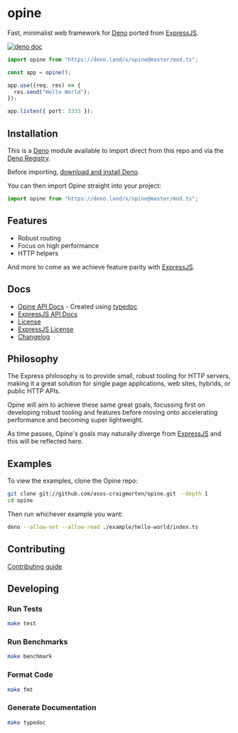 # opine

Fast, minimalist web framework for [Deno](https://deno.land/) ported from [ExpressJS](https://github.com/expressjs/express).

[![deno doc](https://doc.deno.land/badge.svg)](https://doc.deno.land/https/deno.land/x/opine/mod.ts)

```ts
import opine from "https://deno.land/x/opine@master/mod.ts";

const app = opine();

app.use((req, res) => {
  res.send("Hello World");
});

app.listen({ port: 3333 });
```

## Installation

This is a [Deno](https://deno.land/) module available to import direct from this repo and via the [Deno Registry](https://deno.land/x).

Before importing, [download and install Deno](https://deno.land/#installation).

You can then import Opine straight into your project:

```ts
import opine from "https://deno.land/x/opine@master/mod.ts";
```

## Features

- Robust routing
- Focus on high performance
- HTTP helpers

And more to come as we achieve feature parity with [ExpressJS](https://github.com/expressjs/express).

## Docs

- [Opine API Docs](https://asos-craigmorten.github.io/opine/) - Created using [typedoc](https://typedoc.org/)
- [ExpressJS API Docs](https://expressjs.com/en/4x/api.html)
- [License](./LICENSE.md)
- [ExpressJS License](./EXPRESS_LICENSE.md)
- [Changelog](./.github/CHANGELOG.md)

## Philosophy

The Express philosophy is to provide small, robust tooling for HTTP servers, making it a great solution for single page applications, web sites, hybrids, or public HTTP APIs.

Opine will aim to achieve these same great goals, focussing first on developing robust tooling and features before moving onto accelerating performance and becoming super lightweight.

As time passes, Opine's goals may naturally diverge from [ExpressJS](https://github.com/expressjs/express) and this will be reflected here.

## Examples

To view the examples, clone the Opine repo:

```bash
git clone git://github.com/asos-craigmorten/opine.git --depth 1
cd opine
```

Then run whichever example you want:

```bash
deno --allow-net --allow-read ./example/hello-world/index.ts
```

## Contributing

[Contributing guide](./.github/CONTRIBUTING.md)

## Developing

### Run Tests

```bash
make test
```

### Run Benchmarks

```bash
make benchmark
```

### Format Code

```bash
make fmt
```

### Generate Documentation

```bash
make typedoc
```
